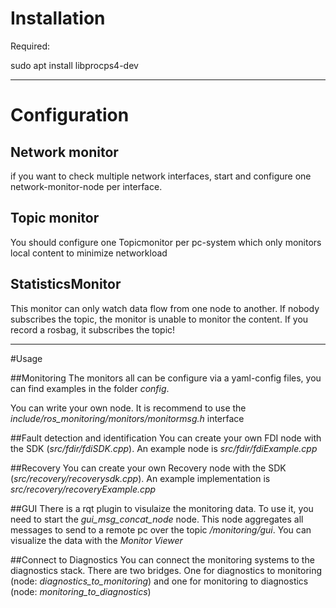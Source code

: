 # Installation

Required:

sudo apt install libprocps4-dev

---

# Configuration

## Network monitor
if you want to check multiple network interfaces, start and configure one network-monitor-node per interface.



## Topic monitor
You should configure one Topicmonitor per pc-system which only monitors local content to minimize networkload

## StatisticsMonitor
This monitor can only watch data flow from one node to another. If nobody subscribes the topic, the monitor is unable to monitor the content. If you record a rosbag, it subscribes the topic!

---

#Usage

##Monitoring
The monitors all can be configure via a yaml-config files, you can find examples in the folder *config*.

You can write your own node. It is recommend to use the *include/ros_monitoring/monitors/monitormsg.h* interface

##Fault detection and identification
You can create your own FDI node with the SDK (*src/fdir/fdiSDK.cpp*). An example node is *src/fdir/fdiExample.cpp*

##Recovery
You can create your own Recovery node with the SDK (*src/recovery/recoverysdk.cpp*). An example implementation is *src/recovery/recoveryExample.cpp*

##GUI
There is a rqt plugin to visulaize the monitoring data. To use it, you need to start the *gui_msg_concat_node* node. This node aggregates all messages to send to a remote pc over the topic */monitoring/gui*. You can visualize the data with the *Monitor Viewer*

##Connect to Diagnostics
You can connect the monitoring systems to the diagnostics stack. There are two bridges. One for diagnostics to monitoring (node: *diagnostics_to_monitoring*) and one for monitoring to diagnostics (node: *monitoring_to_diagnostics*)

